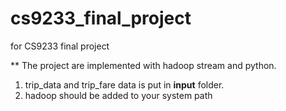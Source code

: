 cs9233_final_project
====================

for CS9233 final project

** The project are implemented with hadoop stream and python.

1. trip_data and trip_fare data is put in **input** folder.
2. hadoop should be added to your system path


